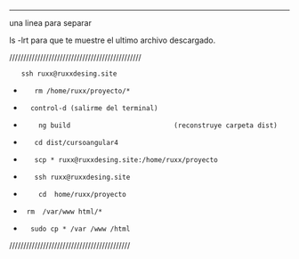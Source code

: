 <hr/>  una linea para separar  

ls -lrt para que te muestre el ultimo archivo descargado.



///////////////////////////////////////////////

       ssh ruxx@ruxxdesing.site
-        rm /home/ruxx/proyecto/*
-       control-d (salirme del terminal)
-         ng build                          (reconstruye carpeta dist)
-        cd dist/cursoangular4
-        scp * ruxx@ruxxdesing.site:/home/ruxx/proyecto
-        ssh ruxx@ruxxdesing.site
-         cd  home/ruxx/proyecto
-      rm  /var/www html/*
-       sudo cp * /var /www /html

///////////////////////////////////////////